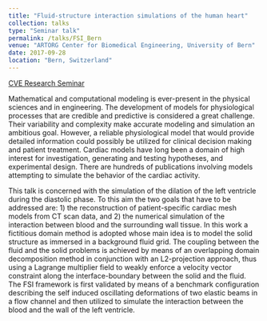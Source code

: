 ```yaml
---
title: "Fluid-structure interaction simulations of the human heart"
collection: talks
type: "Seminar talk"
permalink: /talks/FSI_Bern
venue: "ARTORG Center for Biomedical Engineering, University of Bern"
date: 2017-09-28
location: "Bern, Switzerland"
---
```


[CVE Research Seminar](https://www.artorg.unibe.ch/research/cve/cve_research_seminar/index_eng.html)

Mathematical and computational modeling is ever-present in the physical sciences and in engineering. The development of models for physiological processes that are credible and predictive is considered a great challenge. Their variability and complexity make accurate modeling and simulation an ambitious goal. However, a reliable physiological model that would provide detailed information could possibly be utilized for clinical decision making and patient treatment. Cardiac models have long been a domain of high interest for investigation, generating and testing hypotheses, and experimental design. There are hundreds of publications involving models attempting to simulate the behavior of the cardiac activity.

This talk is concerned with the simulation of the dilation of the left ventricle during the diastolic phase. To this aim the two goals that have to be addressed are: 1) the reconstruction of patient-specific cardiac mesh models from CT scan data, and 2) the numerical simulation of the interaction between blood and the  surrounding wall tissue. In this work a fictitious domain method is adopted whose main idea is to model the solid structure as immersed in a background fluid grid. The coupling between the fluid and the solid problems is achieved by means of an overlapping domain decomposition method in conjunction with an L2-projection approach, thus using a Lagrange multiplier field to weakly enforce a velocity vector constraint along the interface-boundary between the solid and the fluid. The FSI framework is first validated by means of a benchmark configuration describing the self induced oscillating deformations of two elastic beams in a flow channel and then utilized to simulate the interaction between the blood and the wall of the left ventricle.

